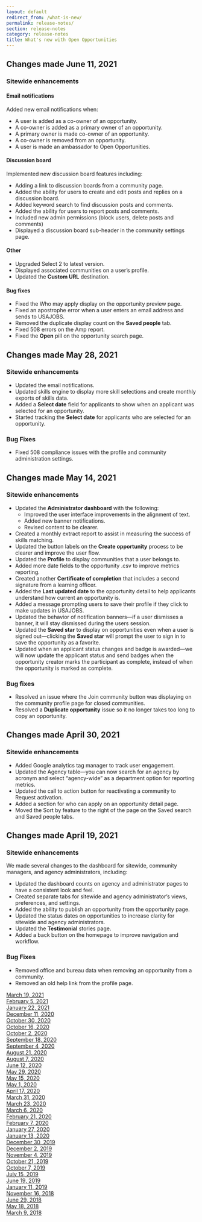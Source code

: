 ```yaml
---
layout: default
redirect_from: /what-is-new/
permalink: release-notes/
section: release-notes
category: release-notes
title: What's new with Open Opportunities
---
```


## Changes made June 11, 2021
### Sitewide enhancements
#### Email notifications
Added new email notifications when:

* A user is added as a co-owner of an opportunity. 
* A co-owner is added as a primary owner of an opportunity. 
* A primary owner is made co-owner of an opportunity. 
* A co-owner is removed from an opportunity.
* A user is made an ambassador to Open Opportunities. 

#### Discussion board
Implemented new discussion board features including:

* Adding a link to discussion boards from a community page.
* Added the ability for users to create and edit posts and replies on a discussion board.
* Added keyword search to find discussion posts and comments.
* Added the ability for users to report posts and comments.
* Included new admin permissions (block users, delete posts and comments)
* Displayed a discussion board sub-header in the community settings page.

#### Other

* Upgraded Select 2 to latest version.
* Displayed associated communities on a user’s profile.
* Updated the **Custom URL** destination.

#### Bug fixes

* Fixed the Who may apply display on the opportunity preview page.
* Fixed an apostrophe error when a user enters an email address and sends to USAJOBS.
* Removed the duplicate display count on the **Saved people** tab.
* Fixed 508 errors on the Amp report.
* Fixed the **Open** pill on the opportunity search page.

## Changes made May 28, 2021
### Sitewide enhancements

* Updated the email notifications.
* Updated skills engine to display more skill selections and create monthly exports of skills data.
* Added a **Select date** field for applicants to show when an applicant was selected for an opportunity.
* Started tracking the **Select date** for applicants who are selected for an opportunity.

### Bug Fixes

* Fixed 508 compliance issues with the profile and community administration settings. 


## Changes made May 14, 2021
### Sitewide enhancements

* Updated the **Administrator dashboard** with the following:
  * Improved the user interface improvements in the alignment of text.
  * Added new banner notifications.
  * Revised content to be clearer.
* Created a monthly extract report to assist in measuring the success of skills matching.
* Updated the button labels on the **Create opportunity** process to be clearer and improve the user flow.
* Updated the **Profile** to display communities that a user belongs to.
* Added more date fields to the opportunity .csv to improve metrics reporting.
* Created another **Certificate of completion** that includes a second signature from a learning officer.
* Added the **Last updated date** to the opportunity detail to help applicants understand how current an opportunity is.
* Added a message prompting users to save their profile if they click to make updates in USAJOBS.
* Updated the behavior of notification banners—if a user dismisses a banner, it will stay dismissed during the users session.
* Updated the **Saved star** to display on opportunities even when a user is signed out—clicking the **Saved star** will prompt the user to sign in to save the opportunity as a favorite.
* Updated when an applicant status changes and badge is awarded—we will now update the applicant status and send badges when the opportunity creator marks the participant as complete, instead of when the opportunity is marked as complete.
### Bug fixes

* Resolved an issue where the Join community button was displaying on the community profile page for closed communities.
* Resolved a **Duplicate opportunity** issue so it no longer takes too long to copy an opportunity.

## Changes made April 30, 2021

### Sitewide enhancements

* Added Google analytics tag manager to track user engagement.
* Updated the Agency table—you can now search for an agency by acronym and select “agency-wide” as a department option for reporting metrics. 
* Updated the call to action button for reactivating a community to Request activation.
* Added a section for who can apply on an opportunity detail page.
* Moved the Sort by feature to the right of the page on the Saved search and Saved people tabs.

## Changes made April 19, 2021
### Sitewide enhancements
We made several changes to the dashboard for sitewide, community managers, and agency administrators, including:

* Updated the dashboard counts on agency and administrator pages to have a consistent look and feel.
* Created separate tabs for sitewide and agency administrator’s views, preferences, and settings.
* Added the ability to publish an opportunity from the opportunity page.
* Updated the status dates on opportunities to increase clarity for sitewide and agency administrators.
* Updated the **Testimonial** stories page.
* Added a back button on the homepage to improve navigation and workflow.

### Bug Fixes

* Removed office and bureau data when removing an opportunity from a community.
* Removed an old help link from the profile page.


[March 19, 2021](mar-19-2021)  
[February 5, 2021](feb-05-2021)  
[January 22, 2021](jan-22-2021)  
[December 11, 2020](dec-11-2020)  
[October 30, 2020](oct-30-2020)  
[October 16, 2020](oct-16-2020)  
[October 2, 2020](oct-02-2020)  
[September 18, 2020](sep-18-2020)  
[September 4, 2020](sep-04-2020)  
[August 21, 2020](aug-21-2020)  
[August 7, 2020](aug-07-2020)  
[June 12, 2020](jun-12-2020)  
[May 29, 2020](may-29-2020)  
[May 15, 2020](may-15-2020)  
[May 1, 2020](may-01-2020)  
[April 17, 2020](apr-17-2020)  
[March 31, 2020](mar-31-2020)  
[March 23, 2020](mar-23-2020)  
[March 6, 2020](mar-06-2020)  
[February 21, 2020](feb-21-2020)  
[February 7, 2020](feb-07-2020/)  
[January 27, 2020](jan-27-2020/)  
[January 13, 2020](jan-13-2020/)  
[December 30, 2019](dec-30-2019/)  
[December 2, 2019](dec-02-2019/)  
[November 4, 2019](nov-04-2019/)  
[October 21, 2019](oct-21-2019/)  
[October 7, 2019](oct-07-2019/)  
[July 15, 2019](jul-15-2019/)  
[June 19, 2019](june-19-2019/)  
[January 11, 2019](jan-11-2019/)  
[November 16, 2018](nov-16-2018/)  
[June 29, 2018](june-29-2018/)  
[May 18, 2018](may-18-2018/)  
[March 9, 2018](mar-09-2018/)
